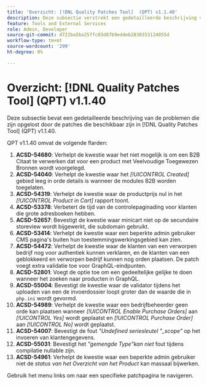 ```yaml
---
title: 'Overzicht: [!DNL Quality Patches Tool]  (QPT) v1.1.40'
description: Deze subsectie verstrekt een gedetailleerde beschrijving van de kwesties die door de flarden beschikbaar in  [!DNL Quality Patches Tool]  (QPT) v1.1.40 worden bevestigd.
feature: Tools and External Services
role: Admin, Developer
source-git-commit: d722ba5ba25ffc03d87b9eddeb2830353124055d
workflow-type: tm+mt
source-wordcount: '299'
ht-degree: 0%

---
```


# Overzicht: [!DNL Quality Patches Tool] (QPT) v1.1.40

Deze subsectie bevat een gedetailleerde beschrijving van de problemen die zijn opgelost door de patches die beschikbaar zijn in [!DNL Quality Patches Tool] (QPT) v1.1.40.

QPT v1.1.40 omvat de volgende flarden:

1. **ACSD-54680**: Verhelpt de kwestie waar het niet mogelijk is om een B2B Citaat te verwerken dat voor een product met Veelvoudige Toegewezen Bronnen wordt voorgelegd.
1. **ACSD-54040**: Verhelpt de kwestie waar het *[!UICONTROL Created]* gebied leeg in orde details is wanneer de modules B2B worden toegelaten.
1. **ACSD-54319**: Verhelpt de kwestie waar de productprijs nul in het *[!UICONTROL Product in Cart]* rapport toont.
1. **ACSD-53378**: Verbetert de tijd van de controlepaginading voor klanten die grote adresboeken hebben.
1. **ACSD-52657**: Bevestigt de kwestie waar minicart niet op de secundaire storeview wordt bijgewerkt, die subdomain gebruikt.
1. **ACSD-53414**: Verhelpt de kwestie waar een beperkte admin gebruiker CMS pagina&#39;s buiten hun toestemmingswerkingsgebied kan zien.
1. **ACSD-54472**: Verhelpt de kwestie waar de klanten van een verworpen bedrijf nog voor authentiek kunnen verklaren, en de klanten van een geblokkeerd en verworpen bedrijf kunnen nog orden plaatsen. De patch voegt extra validatie toe voor GraphQL-eindpunten.
1. **ACSD-52801**: Voegt de optie toe om een gedeeltelijke gelijke te doen wanneer het zoeken naar producten in GraphQL.
1. **ACSD-55004**: Bevestigt de kwestie waar de validator tijdens het uploaden van een de invoerdossier loopt groter dan de waarde die in `php.ini` wordt gevormd.
1. **ACSD-54989**: Verhelpt de kwestie waar een bedrijfbeheerder geen orde kan plaatsen wanneer *[!UICONTROL Enable Purchase Orders]* aan *[!UICONTROL Yes]* wordt geplaatst en *[!UICONTROL Purchase Order]* aan *[!UICONTROL No]* wordt geplaatst.
1. **ACSD-54007**: Bevestigt de fout *&quot;Undefined seriesleutel &quot;_scope&quot;* op het invoeren van klantengegevens.
1. **ACSD-55031**: Bevestigt het *&quot;gemengde Type&quot;kan niet* fout tijdens compilatie nullable zijn.
1. **ACSD-54961**: Verhelpt de kwestie waar een beperkte admin gebruiker niet de *status van het Overzicht van het Product* kan massaal bijwerken.

Gebruik het menu links om naar een specifieke patchpagina te navigeren.
